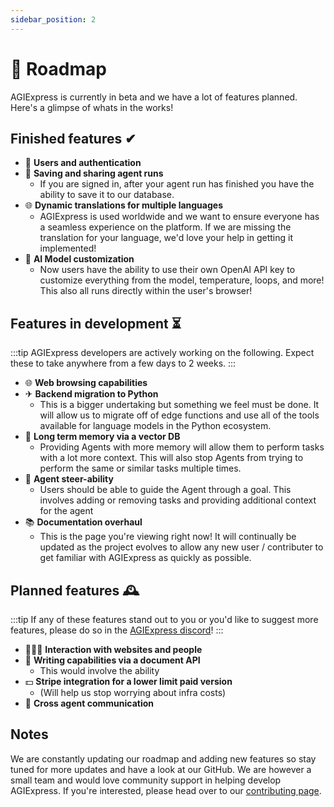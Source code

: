 ```yaml
---
sidebar_position: 2
---
```


# 🚀 Roadmap

AGIExpress is currently in beta and we have a lot of features planned. Here's a glimpse of whats in the works!

## Finished features ✔

- 🔐 **Users and authentication**
- 💾 **Saving and sharing agent runs**
  - If you are signed in, after your agent run has finished you have the ability to save it to our database.
- 🌐 **Dynamic translations for multiple languages**
  - AGIExpress is used worldwide and we want to ensure everyone has a seamless experience on the platform. If we are missing the translation for your language, we'd love your help in getting it implemented!
- 🤖 **AI Model customization**
  - Now users have the ability to use their own OpenAI API key to customize everything from the model, temperature, loops, and more! This also all runs directly within the user's browser!

## Features in development ⏳

:::tip
AGIExpress developers are actively working on the following. Expect these to take anywhere from a few days to 2 weeks.
:::

- 🌐 **Web browsing capabilities**
- ✈ **Backend migration to Python**
  - This is a bigger undertaking but something we feel must be done. It will allow us to migrate off of edge functions and use all of the tools available for language models in the Python ecosystem.
- 🧠 **Long term memory via a vector DB**
  - Providing Agents with more memory will allow them to perform tasks with a lot more context. This will also stop Agents from trying to perform the same or similar tasks multiple times.
- 🤖 **Agent steer-ability**
  - Users should be able to guide the Agent through a goal. This involves adding or removing tasks and providing additional context for the agent
- 📚 **Documentation overhaul**
  - This is the page you're viewing right now! It will continually be updated as the project evolves to allow any new user / contributer to get familiar with AGIExpress as quickly as possible.

## Planned features 🕰️

:::tip
If any of these features stand out to you or you'd like to suggest more features, please do so in the [AGIExpress discord](https://discord.gg/m659tAca)!
:::

- 👨‍👩‍👦 **Interaction with websites and people**
- 📄 **Writing capabilities via a document API**
  - This would involve the ability
- 💵 **Stripe integration for a lower limit paid version**
  - (Will help us stop worrying about infra costs)
- 🤖 **Cross agent communication**

## Notes

We are constantly updating our roadmap and adding new features so stay tuned for more updates and have a look at our GitHub.
We are however a small team and would love community support in helping develop AGIExpress. If you're interested, please head over to our [contributing page](/docs/contributing).
